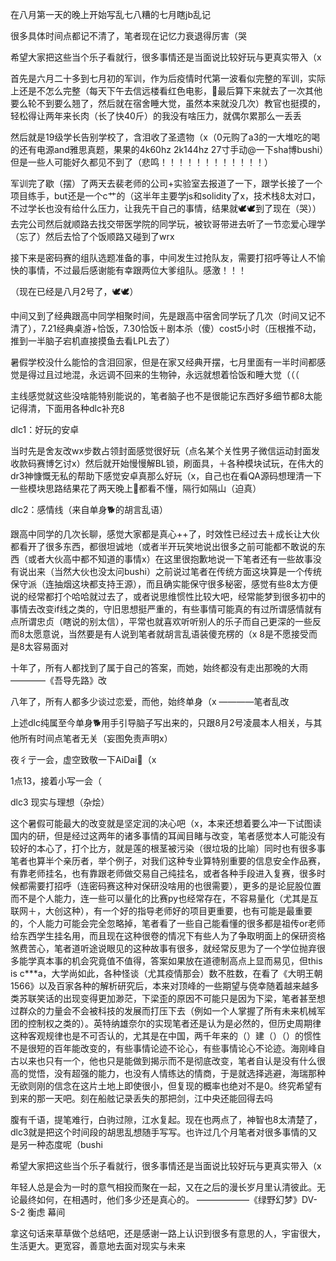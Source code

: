在八月第一天的晚上开始写乱七八糟的七月瞎jb乱记

很多具体时间点都记不清了，笔者现在记忆力衰退得厉害（哭

希望大家把这些当个乐子看就行，很多事情还是当面说比较好玩与更真实带入（x

首先是六月二十多到七月初的军训，作为后疫情时代第一波看似完整的军训，实际上还是不怎么完整（每天下午去信远楼看红色电影，👴最后算下来就去了一次其他要么轮不到要么翘了，然后就在宿舍睡大觉，虽然本来就没几次）教官也挺摸的，轻松得让两年来长肉（长了快40斤）的我没有啥压力，就偶尔累那么一丢丢

然后就是19级学长告别学校了，含泪收了圣遗物（x（0元购了a3的一大堆吃的喝的还有电源and雅思真题，果果的4k60hz 2k144hz 27寸手动@一下sha博bushi）但是一些人可能好久都见不到了（悲鸣！！！！！！！！！！！！）

军训完了歇（摆）了两天去裴老师的公司+实验室去报道了一下，跟学长接了一个项目练手，but还是一个c艹的（这半年主要学js和solidity了x，技术栈8太对口，不过学长也没有给什么压力，让我先干自己的事情，结果就🕊🕊到了现在（哭））去完公司然后就顺路去找交带医学院的同学玩，被钦哥带进去听了一节恋爱心理学（忘了）然后去恰了个饭顺路又碰到了wrx

接下来是密码赛的组队选题准备的事，中间发生过抢队友，需要打招呼等让人不愉快的事情，不过最后感谢能有幸跟两位大爹组队。感激！！！

（现在已经是八月2号了，🕊🕊）

中间又到了经典跟高中同学相聚时间，先是跟高中宿舍同学玩了几次（时间又记不清了），7.21经典桌游+恰饭，7.30恰饭＋剧本杀（傻）cost5小时（压根推不动，推到一半脑子宕机直接摸鱼去看LPL去了）

暑假学校没什么能恰的含泪回家，但是在家又经典开摆，七月里面有一半时间都感觉是得过且过地混，永远调不回来的生物钟，永远就想着恰饭和睡大觉（（（

主线感觉就这些没啥能特别能说的，笔者脑子也不是很能记东西好多细节都8太能记得清，下面用各种dlc补充8

dlc1：好玩的安卓

当时先是舍友改wx步数占领封面感觉很好玩（点名某个关性男子微信运动封面发收款码赛博乞讨x）然后就开始慢慢解BL锁，刷面具，＋各种模块试玩，在伟大的dr3神慷慨无私的帮助下感觉安卓真那么好玩（x，自己也在看QA源码想理清一下一些模块思路结果花了两天晚上🐎都看不懂，隔行如隔山（迫真）

dlc2：感情线（来自单身🐕的胡言乱语）

跟高中同学的几次长聊，感觉大家都是真心++了，时效性已经过去＋成长让大伙都看开了很多东西，都很坦诚地（或者半开玩笑地说出很多之前可能都不敢说的东西（或者大伙高中都不知道的事情x）在这里很抱歉地说一下笔者还有一些故事没有说出来（当然大伙也没太问bushi）之前说过笔者在传统方面这块算是一个传统保守派（连抽烟这块都支持王源），而且确实能保守很多秘密，感觉有些8太方便说的经常都打个哈哈就过去了，或者说思维惯性比较大吧，经常能梦到很多初中的事情去改变if线之类的，守旧思想挺严重的，有些事情可能真的有过所谓感情就有点所谓忠贞（瞎说的别太信），平常也就喜欢听听别人的乐子而自己更深的一些反而8太愿意说，当然要是有人说到笔者就胡言乱语装傻充楞的（x 8是不愿接受而是8太容易面对

十年了，所有人都找到了属于自己的答案，而她，始终都没有走出那晚的大雨			 ————《吾导先路》改

八年了，所有人都多少谈过恋爱，而他，始终单身（x			 ————笔者乱改

上述dlc纯属至今单身🐕用手引导脑子写出来的，只跟8月2号凌晨本人相关，与其他所有时间点笔者无关（妄图免责声明x）

夜彳亍一会，虚空致敬一下AiDai👴（x

1点13，接着小写一会（

dlc3 现实与理想（杂烩）

这个暑假可能最大的改变就是坚定润的决心吧（x，本来还想着要么冲一下试图读国内的研，但是经过这两年的诸多事情的耳闻目睹与改变，笔者感觉本人可能没有较好的本心了，打个比方，就是莲的根茎被污染（很垃圾的比喻）同时也有很多事笔者也算半个亲历者，举个例子，对我们这种专业算特别重要的信息安全作品赛，有靠老师挂名，也有靠跟老师做交易自己纯挂名，或者各种手段进入复赛，很多时候都需要打招呼（连密码赛这种对保研没啥用的也很需要），更多的是论屁股位置而不是个人能力，连一些可以量化的比赛py也经常存在，不容易量化（尤其是互联网＋，大创这种），有一个好的指导老师好的项目更重要，也有可能是最重要的，个人能力可能会完全忽略掉，笔者看了一些自己能看懂的很多都是祖传or老师给东西学生挂名用，而且现在这种很卷的情况下有些人为了争取明面上的保研资格煞费苦心，笔者道听途说眼见的这种故事有很多，就经常反思为了一个学位抛弃很多能学真本事的机会究竟值不值得，答案如果放在道德制高点上显而易见，但this is c***a，大学尚如此，各种怪谈（尤其疫情那会）数不胜数，在看了《大明王朝1566》以及百家各种的解析研究后，本来对顶峰的一些期望与侥幸随着越来越多类苏联笑话的出现变得更加渺茫，下梁歪的原因不可能只是因为下梁，笔者甚至想过群众的力量会不会被科技的发展而打压下去（例如一个人掌握了所有未来机械军团的控制权之类的）。英特纳雄奈尔的实现笔者还是认为是必然的，但历史周期律这种客观规律也是不可否认的，尤其是在中国，两千年来的（）建（）（）的惯性不是很短的百年能改变的，有些事情论迹不论心，有些事情论心不论迹。海刚峰自古以来也只有一个，他也只是能做到揭示而不是彻底改变，笔者自认是没有什么很高的觉悟，没有超强的能力，也没有人情练达的情商，于是就选择逃避，海瑞那种无欲则刚的信念在这片土地上即使很小，但复现的概率也绝对不是0。终究希望有到来的那一天吧。刻在船舷记录丢失的那把剑，江中央还能回得去吗

腹有千语，提笔难行，白驹过隙，江水复起。现在也两点了，神智也8太清楚了，dlc3就是把这个时间段的胡思乱想随手写写。也许过几个月笔者对很多事情的又是另一种态度呢（bushi

希望大家把这些当个乐子看就行，很多事情还是当面说比较好玩与更真实带入（x

年轻人总是会为一时的意气相投而聚在一起，又在之后的漫长岁月里认清彼此。无论最终如何，在相遇时，他们多少还是真心的。 			——————《绿野幻梦》DV-S-2 衡虑 幕间

拿这句话来草草做个总结吧，还是感谢一路上认识到很多有意思的人，宇宙很大，生活更大。更宽容，善意地去面对现实与未来





